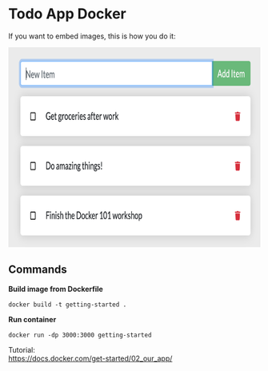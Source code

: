 # Todo App Docker
If you want to embed images, this is how you do it:  

<!--![Demo](todo-list-sample.png)-->
<img src="todo-list-sample.png" alt="drawing" height="400" />

## Commands  
**Build image from Dockerfile**
```
docker build -t getting-started .
```

**Run container**
```
docker run -dp 3000:3000 getting-started
```

Tutorial:  
https://docs.docker.com/get-started/02_our_app/  